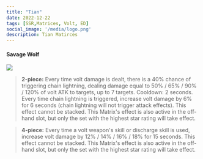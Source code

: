 ```yaml
---
title: "Tian"
date: 2022-12-22
tags: [SSR,Matrices, Volt, ED]
social_image: '/media/logo.png'
description: Tian Matirces
---
```


#### Savage Wolf 

![](https://telegra.ph/file/772439576be48e2f6125c.png)

> **2-piece:** Every time volt damage is dealt, there is a 40% chance of triggering chain lightning, dealing damage equal to 50% / 65% / 90% / 120% of volt ATK to targets, up to 7 targets. Cooldown: 2 seconds. Every time chain lightning is triggered, increase volt damage by 6% for 6 seconds (chain lightning will not trigger attack effects). This effect cannot be stacked. This Matrix's effect is also active in the off-hand slot, but only the set with the highest star rating will take effect.

> **4-piece:** Every time a volt weapon's skill or discharge skill is used, increase volt damage by 12% / 14% / 16% / 18% for 15 seconds. This effect cannot be stacked. This Matrix's effect is also active in the off-hand slot, but only the set with the highest star rating will take effect.

